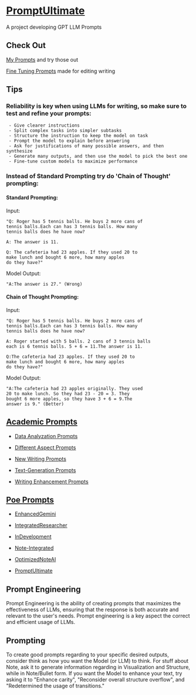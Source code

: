# [PromptUltimate](https://github.com/1mpactin6/PromptUltimate)

 A project developing GPT LLM Prompts

## Check Out

[My Prompts](main/MyPrompts.md/) and try those out

[Fine Tuning Prompts](main/Fine%20Tuning%20Prompts.md/) made for editing writing

## Tips

### Reliability is key when using LLMs for writing, so make sure to test and refine your prompts:

```
 - Give clearer instructions
 - Split complex tasks into simpler subtasks
 - Structure the instruction to keep the model on task
 - Prompt the model to explain before answering
 - Ask for justifications of many possible answers, and then synthesize
 - Generate many outputs, and then use the model to pick the best one
 - Fine-tune custom models to maximize performance
```

### Instead of Standard Prompting try do 'Chain of Thought' prompting:

#### Standard Prompting:

Input:

```
"Q: Roger has 5 tennis balls. He buys 2 more cans of
tennis balls.Each can has 3 tennis balls. How many
tennis balls does he have now?

A: The answer is 11.

Q: The cafeteria had 23 apples. If they used 20 to
make lunch and bought 6 more, how many apples
do they have?"
```

Model Output:

```
"A:The answer is 27." (Wrong)
```

#### Chain of Thought Prompting:

Input:

```
"Q: Roger has 5 tennis balls. He buys 2 more cans of
tennis balls.Each can has 3 tennis balls. How many
tennis balls does he have now?

A: Roger started with 5 balls. 2 cans of 3 tennis balls
each is 6 tennis balls. 5 + 6 = 11.The answer is 11.

Q:The cafeteria had 23 apples. If they used 20 to
make lunch and bought 6 more, how many apples
do they have?"
```

Model Output:

```
"A:The cafeteria had 23 apples originally. They used
20 to make lunch. So they had 23 - 20 = 3. They
bought 6 more apples, so they have 3 + 6 = 9.The
answer is 9." (Better)
```

## [Academic Prompts](main/Academic%20Prompts/)

 - [Data Analyzation Prompts](main/Academic%20Prompts/Data%20Analyzation%20Prompts.md/)

 - [Different Aspect Prompts](main/Academic%20Prompts/Different%20Aspect%20Prompts.md/)

 - [New Writing Prompts](main/Academic%20Prompts/New%20Writing%20Prompts.md/)

 - [Text-Generation Prompts](main/Academic%20Prompts/Text-Generation%20Prompts.md/)

 - [Writing Enhancement Prompts](main/Academic%20Prompts/Writing%20Enhancement%20Prompts.md/)

## [Poe Prompts](main/Poe%20Prompts/)

 - [EnhancedGemini](main/Poe%20Prompts/EnhancedGemini.md)

 - [IntegratedResearcher](main/Poe%20Prompts/IntegratedResearcher.md)

 - [InDevelopment](main/Poe%20Prompts/InDevelopment.md)

 - [Note-Integrated](main/Poe%20Prompts/Note-Integrated.md)

 - [OptimizedNoteAI](main/Poe%20Prompts/OptimizedNoteAI.md)

 - [PromptUltimate](main/Poe%20Prompts/PromptUltimate.md)

## Prompt Engineering

Prompt Engineering is the ability of creating prompts that maximizes the effectiveness of LLMs, ensuring that the response is both accurate and relevant to the user's needs. Prompt engineering is a key aspect the correct and efficient usage of LLMs.

## Prompting

To create good prompts regarding to your specific desired outputs, consider think as how you want the Model (or LLM) to think. For stuff about Note, ask it to generate information regarding in Visualization and Structure, while in Note/Bullet form. If you want the Model to enhance your text, try asking it to "Enhance carity", "Reconsider overall structure overflow", and "Redetermined the usage of transitions."

